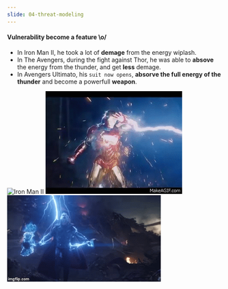 ```yaml
---
slide: 04-threat-modeling
---
```


#### Vulnerability become a feature \o/

- In Iron Man II, he took a lot of **demage** from the energy wiplash.
- In The Avengers, during the fight against Thor, he was able to **absove** the energy from the thunder, and get **less** demage.
- In Avengers Ultimato, his `suit now opens`, **absorve the full energy of the thunder** and become a powerfull **weapon**.

![Iron Man II](assets/img/wiplash.gif "Iron Man II")
![The Avengers](assets/img/thor.gif "The Avengers")
![Avengers Ultimato](assets/img/ultimato.gif "Avengers Ultimato")